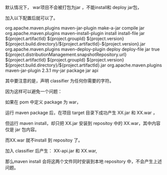 默认情况下， war项目不会被打包为jar ，不能install和 deploy jar包，

加入以下配置后就可以了。

<plugin>
				<groupId>org.apache.maven.plugins</groupId>
				<artifactId>maven-jar-plugin</artifactId>
				<executions>
					<execution>
						<id>make-a-jar</id>
						<phase>compile</phase>
						<goals>
							<goal>jar</goal>
						</goals>
					</execution>
				</executions>
			</plugin>
			<!--  install jar to local repository -->
			<plugin>
				<groupId>org.apache.maven.plugins</groupId>
				<artifactId>maven-install-plugin</artifactId>
				<executions>
					<execution>
						<phase>install</phase>
						<goals>
							<goal>install-file</goal>
						</goals>
						<configuration>
							<packaging>jar</packaging>
							<artifactId>${project.artifactId}</artifactId>
							<groupId>${project.groupId}</groupId>
							<version>${project.version}</version>
							<file>
								${project.build.directory}/${project.artifactId}-${project.version}.jar
							</file>
						</configuration>
					</execution>
				</executions>
			</plugin>
			<!--  deploy jar to remote repository -->
			<plugin>
				<groupId>org.apache.maven.plugins</groupId>
				<artifactId>maven-deploy-plugin</artifactId>
				<executions>
					<execution>
						<phase>deploy</phase>
						<goals>
							<goal>deploy-file</goal>
						</goals>
						<configuration>
							<packaging>jar</packaging>
							<generatePom>true</generatePom>
							<!--<url>${project.distributionManagement.repository.url}</url>-->
							<url>${project.distributionManagement.snapshotRepository.url}</url>
							<artifactId>${project.artifactId}</artifactId>
							<groupId>${project.groupId}</groupId>
							<version>${project.version}</version>
							<file>${project.build.directory}/${project.artifactId}.jar</file>
						</configuration>
					</execution>
				</executions>
			</plugin>

 
<plugin>  
                <groupId>org.apache.maven.plugins</groupId>  
                <artifactId>maven-jar-plugin</artifactId>  
                <version>2.3.1</version>  
                <executions>  
                    <execution>  
                        <id>my-jar</id>  
                        <phase>package</phase>  
                        <goals>  
                            <goal>jar</goal>  
                        </goals>  
                        <configuration>  
                            <classifier>api</classifier>  
                        </configuration>  
                    </execution>  
                </executions>  
            </plugin>  
 

其中要注意的是，声明 classifier 为任何你需要的字符。



因为这样可以避免一个问题：

如果在 pom 中定义 package 为 war，

运行 maven package 后，在项目 target 目录下成功产生 XX.jar 和 XX.war ，

但运行 maven install，却只把 XX.jar 安装到 repositoy 中的  XX.war，其中内容仅是 jar 包内容。

而XX.war 就不install 到 repositoy 了。

 

加入 classifier 后产生： XX-api.jar 和 XX.war,

那么maven install 会将这两个文件同时安装到本地 repository 中，不会产生上述问题。


